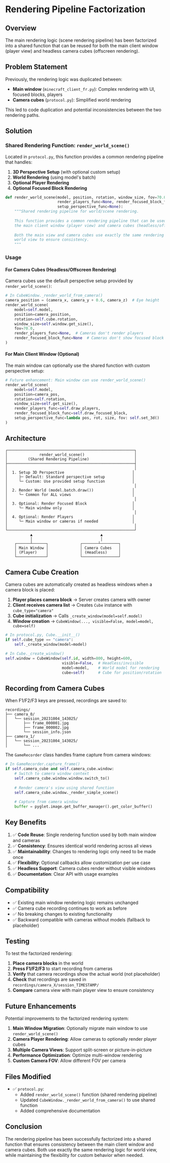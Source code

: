 # Rendering Pipeline Factorization

## Overview

The main rendering logic (scene rendering pipeline) has been factorized into a shared function that can be reused for both the main client window (player view) and headless camera cubes (offscreen rendering).

## Problem Statement

Previously, the rendering logic was duplicated between:
- **Main window** (`minecraft_client_fr.py`): Complex rendering with UI, focused blocks, players
- **Camera cubes** (`protocol.py`): Simplified world rendering

This led to code duplication and potential inconsistencies between the two rendering paths.

## Solution

### Shared Rendering Function: `render_world_scene()`

Located in `protocol.py`, this function provides a common rendering pipeline that handles:

1. **3D Perspective Setup** (with optional custom setup)
2. **World Rendering** (using model's batch)
3. **Optional Player Rendering**
4. **Optional Focused Block Rendering**

```python
def render_world_scene(model, position, rotation, window_size, fov=70.0, 
                       render_players_func=None, render_focused_block_func=None,
                       setup_perspective_func=None):
    """Shared rendering pipeline for world/scene rendering.
    
    This function provides a common rendering pipeline that can be used by both
    the main client window (player view) and camera cubes (headless/offscreen rendering).
    
    Both the main view and camera cubes use exactly the same rendering function for 
    world view to ensure consistency.
    """
```

### Usage

#### For Camera Cubes (Headless/Offscreen Rendering)

Camera cubes use the default perspective setup provided by `render_world_scene()`:

```python
# In CubeWindow._render_world_from_camera()
camera_position = (camera_x, camera_y + 0.6, camera_z)  # Eye height
render_world_scene(
    model=self.model,
    position=camera_position,
    rotation=self.cube.rotation,
    window_size=self.window.get_size(),
    fov=70.0,
    render_players_func=None,  # Cameras don't render players
    render_focused_block_func=None  # Cameras don't show focused block
)
```

#### For Main Client Window (Optional)

The main window can optionally use the shared function with custom perspective setup:

```python
# Future enhancement: Main window can use render_world_scene() 
render_world_scene(
    model=self.model,
    position=camera_pos,
    rotation=self.rotation,
    window_size=self.get_size(),
    render_players_func=self.draw_players,
    render_focused_block_func=self.draw_focused_block,
    setup_perspective_func=lambda pos, rot, size, fov: self.set_3d()
)
```

## Architecture

```
┌────────────────────────────────────────────────────────┐
│              render_world_scene()                      │
│         (Shared Rendering Pipeline)                    │
├────────────────────────────────────────────────────────┤
│                                                        │
│  1. Setup 3D Perspective                              │
│     ├─ Default: Standard perspective setup            │
│     └─ Custom: Use provided setup function            │
│                                                        │
│  2. Render World (model.batch.draw())                 │
│     └─ Common for ALL views                           │
│                                                        │
│  3. Optional: Render Focused Block                    │
│     └─ Main window only                               │
│                                                        │
│  4. Optional: Render Players                          │
│     └─ Main window or cameras if needed               │
│                                                        │
└────────────────────────────────────────────────────────┘
           ▲                              ▲
           │                              │
    ┌──────┴──────┐              ┌───────┴────────┐
    │ Main Window │              │ Camera Cubes   │
    │ (Player)    │              │ (Headless)     │
    └─────────────┘              └────────────────┘
```

## Camera Cube Creation

Camera cubes are automatically created as headless windows when a camera block is placed:

1. **Player places camera block** → Server creates camera with owner
2. **Client receives camera list** → Creates `Cube` instance with `cube_type="camera"`
3. **Cube initialization** → Calls `_create_window(model=self.model)`
4. **Window creation** → `CubeWindow(..., visible=False, model=model, cube=self)`

```python
# In protocol.py, Cube.__init__()
if self.cube_type == "camera":
    self._create_window(model=model)

# In Cube._create_window()
self.window = CubeWindow(self.id, width=800, height=600, 
                         visible=False,  # Headless/invisible
                         model=model,    # World model for rendering
                         cube=self)      # Cube for position/rotation
```

## Recording from Camera Cubes

When F1/F2/F3 keys are pressed, recordings are saved to:

```
recordings/
├── camera_0/
│   └── session_20231004_143025/
│       ├── frame_000001.jpg
│       ├── frame_000002.jpg
│       └── session_info.json
├── camera_1/
│   └── session_20231004_143025/
│       └── ...
```

The `GameRecorder` class handles frame capture from camera windows:

```python
# In GameRecorder.capture_frame()
if self.camera_cube and self.camera_cube.window:
    # Switch to camera window context
    self.camera_cube.window.window.switch_to()
    
    # Render camera's view using shared function
    self.camera_cube.window._render_simple_scene()
    
    # Capture from camera window
    buffer = pyglet.image.get_buffer_manager().get_color_buffer()
```

## Key Benefits

1. ✅ **Code Reuse**: Single rendering function used by both main window and cameras
2. ✅ **Consistency**: Ensures identical world rendering across all views
3. ✅ **Maintainability**: Changes to rendering logic only need to be made once
4. ✅ **Flexibility**: Optional callbacks allow customization per use case
5. ✅ **Headless Support**: Camera cubes render without visible windows
6. ✅ **Documentation**: Clear API with usage examples

## Compatibility

- ✅ Existing main window rendering logic remains unchanged
- ✅ Camera cube recording continues to work as before
- ✅ No breaking changes to existing functionality
- ✅ Backward compatible with cameras without models (fallback to placeholder)

## Testing

To test the factorized rendering:

1. **Place camera blocks** in the world
2. **Press F1/F2/F3** to start recording from cameras
3. **Verify** that camera recordings show the actual world (not placeholder)
4. **Check** that recordings are saved in `recordings/camera_X/session_TIMESTAMP/`
5. **Compare** camera view with main player view to ensure consistency

## Future Enhancements

Potential improvements to the factorized rendering system:

1. **Main Window Migration**: Optionally migrate main window to use `render_world_scene()`
2. **Camera Player Rendering**: Allow cameras to optionally render player cubes
3. **Multiple Camera Views**: Support split-screen or picture-in-picture
4. **Performance Optimization**: Optimize multi-window rendering
5. **Custom Camera FOV**: Allow different FOV per camera

## Files Modified

- ✅ `protocol.py`:
  - Added `render_world_scene()` function (shared rendering pipeline)
  - Updated `CubeWindow._render_world_from_camera()` to use shared function
  - Added comprehensive documentation

## Conclusion

The rendering pipeline has been successfully factorized into a shared function that ensures consistency between the main client window and camera cubes. Both use exactly the same rendering logic for world view, while maintaining the flexibility for custom behavior when needed.
